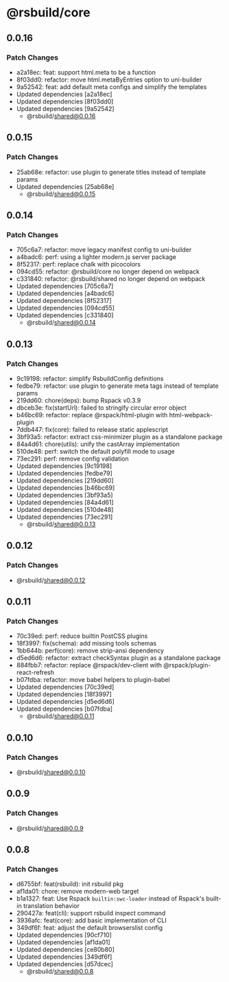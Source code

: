 # @rsbuild/core

## 0.0.16

### Patch Changes

- a2a18ec: feat: support html.meta to be a function
- 8f03dd0: refactor: move html.metaByEntries option to uni-builder
- 9a52542: feat: add default meta configs and simplify the templates
- Updated dependencies [a2a18ec]
- Updated dependencies [8f03dd0]
- Updated dependencies [9a52542]
  - @rsbuild/shared@0.0.16

## 0.0.15

### Patch Changes

- 25ab68e: refactor: use plugin to generate titles instead of template params
- Updated dependencies [25ab68e]
  - @rsbuild/shared@0.0.15

## 0.0.14

### Patch Changes

- 705c6a7: refactor: move legacy manifest config to uni-builder
- a4badc6: perf: using a lighter modern.js server package
- 8f52317: perf: replace chalk with picocolors
- 094cd55: refactor: @rsbuild/core no longer depend on webpack
- c331840: refactor: @rsbuild/shared no longer depend on webpack
- Updated dependencies [705c6a7]
- Updated dependencies [a4badc6]
- Updated dependencies [8f52317]
- Updated dependencies [094cd55]
- Updated dependencies [c331840]
  - @rsbuild/shared@0.0.14

## 0.0.13

### Patch Changes

- 9c19198: refactor: simplify RsbuildConfig definitions
- fedbe79: refactor: use plugin to generate meta tags instead of template params
- 219dd60: chore(deps): bump Rspack v0.3.9
- dbceb3e: fix(startUrl): failed to stringify circular error object
- b46bc69: refactor: replace @rspack/html-plugin with html-webpack-plugin
- 7ddb447: fix(core): failed to release static applescript
- 3bf93a5: refactor: extract css-minimizer plugin as a standalone package
- 84a4d61: chore(utils): unify the castArray implementation
- 510de48: perf: switch the default polyfill mode to usage
- 73ec291: perf: remove config validation
- Updated dependencies [9c19198]
- Updated dependencies [fedbe79]
- Updated dependencies [219dd60]
- Updated dependencies [b46bc69]
- Updated dependencies [3bf93a5]
- Updated dependencies [84a4d61]
- Updated dependencies [510de48]
- Updated dependencies [73ec291]
  - @rsbuild/shared@0.0.13

## 0.0.12

### Patch Changes

- @rsbuild/shared@0.0.12

## 0.0.11

### Patch Changes

- 70c39ed: perf: reduce builtin PostCSS plugins
- 18f3997: fix(schema): add missing tools schemas
- 1bb644b: perf(core): remove strip-ansi dependency
- d5ed6d6: refactor: extract checkSyntax plugin as a standalone package
- 884fbb7: refactor: replace @rspack/dev-client with @rspack/plugin-react-refresh
- b07fdba: refactor: move babel helpers to plugin-babel
- Updated dependencies [70c39ed]
- Updated dependencies [18f3997]
- Updated dependencies [d5ed6d6]
- Updated dependencies [b07fdba]
  - @rsbuild/shared@0.0.11

## 0.0.10

### Patch Changes

- @rsbuild/shared@0.0.10

## 0.0.9

### Patch Changes

- @rsbuild/shared@0.0.9

## 0.0.8

### Patch Changes

- d6755bf: feat(rsbuild): init rsbuild pkg
- af1da01: chore: remove modern-web target
- b1a1327: feat: Use Rspack `builtin:swc-loader` instead of Rspack's built-in translation behavior
- 290427a: feat(cli): support rsbuild inspect command
- 3936afc: feat(core): add basic implementation of CLI
- 349df6f: feat: adjust the default browserslist config
- Updated dependencies [90cf710]
- Updated dependencies [af1da01]
- Updated dependencies [ce80b80]
- Updated dependencies [349df6f]
- Updated dependencies [d57dcec]
  - @rsbuild/shared@0.0.8
